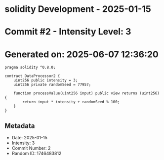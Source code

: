 ﻿# solidity Development - 2025-01-15
# Commit #2 - Intensity Level: 3
# Generated on: 2025-06-07 12:36:20
```solidity
pragma solidity ^0.8.0;

contract DataProcessor2 {
    uint256 public intensity = 3;
    uint256 private randomSeed = 77957;

    function processValue(uint256 input) public view returns (uint256) {
        return input * intensity + randomSeed % 100;
    }
}
```
## Metadata
- Date: 2025-01-15
- Intensity: 3
- Commit Number: 2
- Random ID: 1746483812

